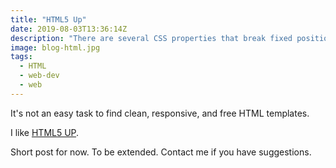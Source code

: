 ```yaml
---
title: "HTML5 Up"
date: 2019-08-03T13:36:14Z
description: "There are several CSS properties that break fixed positioning: transform, perspective, filter, and background-filter."
image: blog-html.jpg
tags:
  - HTML
  - web-dev
  - web
---
```

It's not an easy task to find clean, responsive, and free HTML templates.

I like [HTML5 UP](https://html5up.net/).

Short post for now. To be extended. Contact me if you have suggestions.
